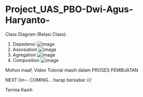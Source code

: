 # Project_UAS_PBO-Dwi-Agus-Haryanto-

Class Diagram (Relasi Class):
1. Depedensi
![image](https://user-images.githubusercontent.com/31887335/212431333-9975cf53-b91e-4264-9701-a257b0fea315.png)
2. Assosiation
![image](https://user-images.githubusercontent.com/31887335/212431511-87d7725b-3e51-40ea-8def-b91d901d9820.png)
3. Agregation
![image](https://user-images.githubusercontent.com/31887335/212431543-ba88112a-3b08-4fa7-9813-d005c8d1228a.png)
4. Composition
![image](https://user-images.githubusercontent.com/31887335/212431569-c3204b57-e159-426d-b1a9-b6499f69c1aa.png)

Mohon maaf, Video Tutorial masih dalam PROSES PEMBUATAN

NEXT On-- COMING...
harap bersabar ///

Terima Kasih

